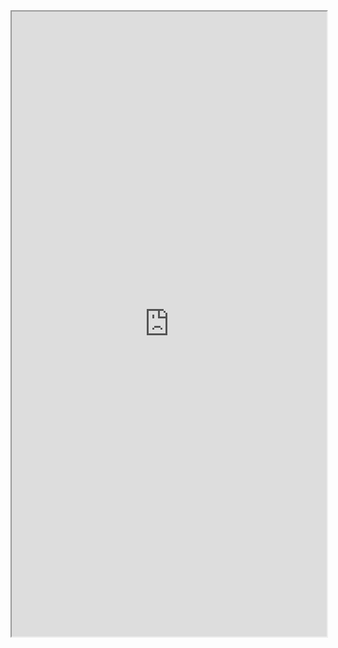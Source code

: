 <iframe 
src="https://coda.io/embed/jD38E5fJk_/#Full-Active-Inference-Ontology_tuuOJ_Ew/r159&view=full&viewMode=embedplay&hideSections=true" 
width=900 
height=1000 
style="max-width: 100%;" 
allow="fullscreen">
</iframe>